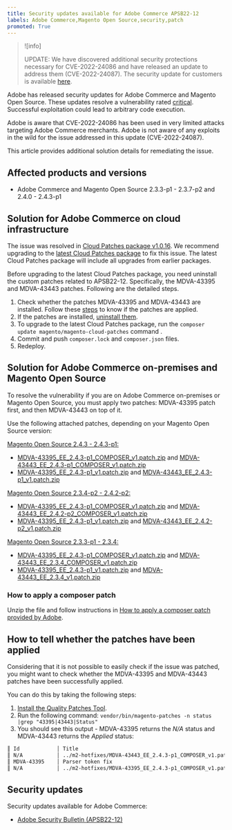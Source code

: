 ```yaml
---
title: Security updates available for Adobe Commerce APSB22-12
labels: Adobe Commerce,Magento Open Source,security,patch
promoted: True
---
```


>![info]
>
>UPDATE: We have discovered additional security protections necessary for CVE-2022-24086 and have released an update to address them (CVE-2022-24087). The security update for customers is available [here](https://helpx.adobe.com/security/products/magento/apsb22-12.html).


Adobe has released security updates for Adobe Commerce and Magento Open Source. These updates resolve a vulnerability rated [critical](https://helpx.adobe.com/security/severity-ratings.html). Successful exploitation could lead to arbitrary code execution.

Adobe is aware that CVE-2022-24086 has been used in very limited attacks targeting Adobe Commerce merchants.
Adobe is not aware of any exploits in the wild for the issue addressed in this update (CVE-2022-24087).

This article provides additional solution details for remediating the issue.

## Affected products and versions

* Adobe Commerce and Magento Open Source 2.3.3-p1 - 2.3.7-p2 and 2.4.0 - 2.4.3-p1

## Solution for Adobe Commerce on cloud infrastructure

The issue was resolved in [Cloud Patches package v1.0.16](https://devdocs.magento.com/cloud/release-notes/mcp-release-notes.html?itm_source=devdocs&itm_medium=search_page&itm_campaign=federated_search&itm_term=v1.0.16#v1016). We recommend upgrading to the [latest Cloud Patches package](https://devdocs.magento.com/cloud/release-notes/mcp-release-notes.html?itm_source=devdocs&itm_medium=search_page&itm_campaign=federated_search&itm_term=v1.0.16#latest) to fix this issue. The latest Cloud Patches package will include all upgrades from earlier packages.

Before upgrading to the latest Cloud Patches package, you need uninstall the custom patches related to APSB22-12. Specifically, the MDVA-43395 and MDVA-43443 patches. Following are the detailed steps.

1. Check whether the patches MDVA-43395 and MDVA-43443 are installed. Follow these [steps](#how-to-tell-whether-the-patches-have-been-applied) to know if the patches are applied.
1. If the patches are installed, [uninstall them](https://devdocs.magento.com/cloud/project/project-patch.html?itm_source=devdocs&itm_medium=search_page&itm_campaign=federated_search&itm_term=uninstall%20patch#revert-a-custom-patch).
1. To upgrade to the latest Cloud Patches package, run the `composer update magento/magento-cloud-patches` command .
1. Commit and push `composer.lock` and `composer.json` files.
1. Redeploy.

## Solution for Adobe Commerce on-premises and Magento Open Source

To resolve the vulnerability if you are on Adobe Commerce on-premises or Magento Open Source, you must apply two patches: MDVA-43395 patch first, and then MDVA-43443 on top of it.

Use the following attached patches, depending on your Magento Open Source version:

<ins>Magento Open Source 2.4.3 - 2.4.3-p1:</ins>

* [MDVA-43395_EE_2.4.3-p1_COMPOSER_v1.patch.zip](assets/MDVA-43395_EE_2.4.3-p1_COMPOSER_v1.patch.zip) and [MDVA-43443_EE_2.4.3-p1_COMPOSER_v1.patch.zip](assets/MDVA-43443_EE_2.4.3-p1_COMPOSER_v1.patch.zip)
* [MDVA-43395_EE_2.4.3-p1_v1.patch.zip](assets/MDVA-43395_EE_2.4.3-p1_v1.patch.zip) and [MDVA-43443_EE_2.4.3-p1_v1.patch.zip](assets/MDVA-43443_EE_2.4.3-p1_v1.patch.zip)

<ins>Magento Open Source 2.3.4-p2 - 2.4.2-p2:</ins>

* [MDVA-43395_EE_2.4.3-p1_COMPOSER_v1.patch.zip](assets/MDVA-43395_EE_2.4.3-p1_COMPOSER_v1.patch.zip) and [MDVA-43443_EE_2.4.2-p2_COMPOSER_v1.patch.zip](assets/MDVA-43443_EE_2.4.2-p2_COMPOSER_v1.patch.zip)
* [MDVA-43395_EE_2.4.3-p1_v1.patch.zip](assets/MDVA-43395_EE_2.4.3-p1_v1.patch.zip) and [MDVA-43443_EE_2.4.2-p2_v1.patch.zip](assets/MDVA-43443_EE_2.4.2-p2_v1.patch.zip)

<ins>Magento Open Source 2.3.3-p1 - 2.3.4:</ins>

* [MDVA-43395_EE_2.4.3-p1_COMPOSER_v1.patch.zip](assets/MDVA-43395_EE_2.4.3-p1_COMPOSER_v1.patch.zip) and [MDVA-43443_EE_2.3.4_COMPOSER_v1.patch.zip](assets/MDVA-43443_EE_2.3.4_COMPOSER_v1.patch.zip)
* [MDVA-43395_EE_2.4.3-p1_v1.patch.zip](assets/MDVA-43395_EE_2.4.3-p1_v1.patch.zip) and [MDVA-43443_EE_2.3.4_v1.patch.zip](assets/MDVA-43443_EE_2.3.4_v1.patch.zip)

### How to apply a composer patch

Unzip the file and follow instructions in [How to apply a composer patch provided by Adobe](https://support.magento.com/hc/en-us/articles/360028367731).


## How to tell whether the patches have been applied

Considering that it is not possible to easily check if the issue was patched, you might want to check whether the MDVA-43395 and MDVA-43443 patches have been successfully applied.

You can do this by taking the following steps:

1. [Install the Quality Patches Tool](https://devdocs.magento.com/quality-patches/usage.html).
1. Run the following command: `vendor/bin/magento-patches -n status |grep "43395|43443|Status"`
1. You should see this output - MDVA-43395 returns the *N/A* status and MDVA-43443 returns the *Applied* status:

```bash
║ Id            │ Title                                                        │ Category        │ Origin                 │ Status      │ Details                                          ║
║ N/A           │ ../m2-hotfixes/MDVA-43443_EE_2.4.3-p1_COMPOSER_v1.patch      │ Other           │ Local                  │ Applied     │ Patch type: Custom                               ║
║ MDVA-43395    │ Parser token fix                                             │ Other           │ Adobe Commerce Support │ N/A         │ Patch type: Required                             ║
║ N/A           │ ../m2-hotfixes/MDVA-43395_EE_2.4.3-p1_COMPOSER_v1.patch      │ Other           │ Local                  │ N/A         │ Patch type: Custom                               ║
```

## Security updates

Security updates available for Adobe Commerce:

* [Adobe Security Bulletin (APSB22-12)](https://helpx.adobe.com/security/products/magento/apsb22-12.html)
